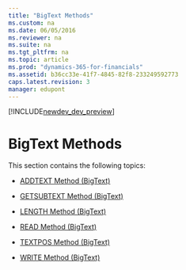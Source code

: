 ```yaml
---
title: "BigText Methods"
ms.custom: na
ms.date: 06/05/2016
ms.reviewer: na
ms.suite: na
ms.tgt_pltfrm: na
ms.topic: article
ms.prod: "dynamics-365-for-financials"
ms.assetid: b36cc33e-41f7-4845-82f8-233249592773
caps.latest.revision: 3
manager: edupont
---
```


[!INCLUDE[newdev_dev_preview](../includes/newdev_dev_preview.md)]

# BigText Methods
This section contains the following topics:  
  
-   [ADDTEXT Method \(BigText\)](devenv-ADDTEXT-Method-BigText.md)  
  
-   [GETSUBTEXT Method \(BigText\)](devenv-GETSUBTEXT-Method-BigText.md)  
  
-   [LENGTH Method \(BigText\)](devenv-LENGTH-Method-BigText.md)  
  
-   [READ Method \(BigText\)](devenv-READ-Method-BigText.md)  
  
-   [TEXTPOS Method \(BigText\)](devenv-TEXTPOS-Method-BigText.md)  
  
-   [WRITE Method \(BigText\)](devenv-WRITE-Method-BigText.md)